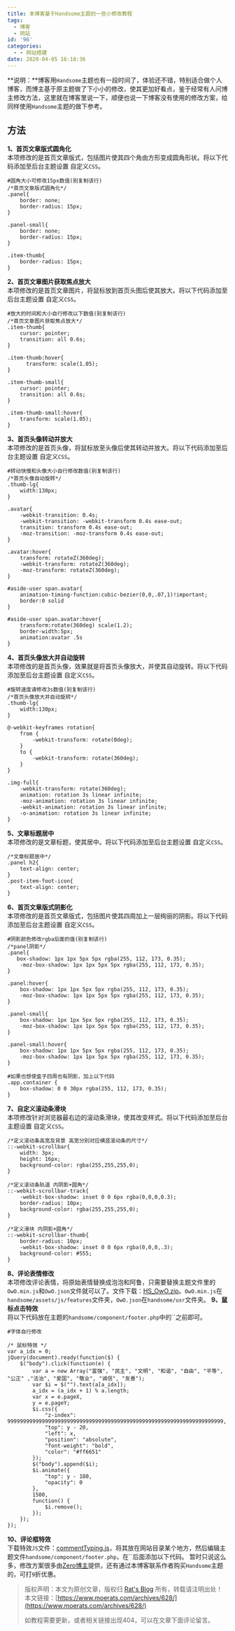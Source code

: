 ```yaml
---
title: 本博客基于Handsome主题的一些小修改教程
tags:
  - 博客
  - 网站
id: '96'
categories:
  - - 网站搭建
date: 2020-04-05 16:18:36
---
```


**说明：**博客用`Handsome`主题也有一段时间了，体验还不错，特别适合做个人博客，而博主基于原主题做了下小小的修改，使其更加好看点，鉴于经常有人问博主修改方法，这里就在博客里说一下，顺便也说一下博客没有使用的修改方案，给同样使用`Handsome`主题的做下参考。

## 方法

**1、首页文章版式圆角化**  
本项修改的是首页文章版式，包括图片使其四个角由方形变成圆角形状。将以下代码添加至后台主题设置 自定义`CSS`。

```
#圆角大小可修改15px数值(别复制该行)
/*首页文章版式圆角化*/
.panel{
    border: none;
    border-radius: 15px;
}

.panel-small{
    border: none;
    border-radius: 15px;
}

.item-thumb{
    border-radius: 15px;  
}
```

**2、首页文章图片获取焦点放大**  
本项修改的是首页文章图片，将鼠标放到首页头图后使其放大。将以下代码添加至后台主题设置 自定义`CSS`。

```
#放大的时间和大小自行修改以下数值(别复制该行)
/*首页文章图片获取焦点放大*/
.item-thumb{
    cursor: pointer;  
    transition: all 0.6s;  
}

.item-thumb:hover{
      transform: scale(1.05);  
}

.item-thumb-small{
    cursor: pointer;  
    transition: all 0.6s;
}

.item-thumb-small:hover{
    transform: scale(1.05);
}
```

**3、首页头像转动并放大**  
本项修改的是首页头像，将鼠标放至头像后使其转动并放大。将以下代码添加至后台主题设置 自定义`CSS`。

```
#转动快慢和头像大小自行修改数值(别复制该行)
/*首页头像自动旋转*/
.thumb-lg{
    width:130px;
}

.avatar{
    -webkit-transition: 0.4s;
    -webkit-transition: -webkit-transform 0.4s ease-out;
    transition: transform 0.4s ease-out;
    -moz-transition: -moz-transform 0.4s ease-out; 
}

.avatar:hover{
    transform: rotateZ(360deg);
    -webkit-transform: rotateZ(360deg);
    -moz-transform: rotateZ(360deg);
}

#aside-user span.avatar{
    animation-timing-function:cubic-bezier(0,0,.07,1)!important;
    border:0 solid
}

#aside-user span.avatar:hover{
    transform:rotate(360deg) scale(1.2);
    border-width:5px;
    animation:avatar .5s
}
```

**4、首页头像放大并自动旋转**  
本项修改的是首页头像，效果就是将首页头像放大，并使其自动旋转。将以下代码添加至后台主题设置 自定义`CSS`。

```
#旋转速度请修改3s数值(别复制该行)
/*首页头像放大并自动旋转*/
.thumb-lg{
    width:130px;
}

@-webkit-keyframes rotation{
    from {
        -webkit-transform: rotate(0deg);
    }
    to {
        -webkit-transform: rotate(360deg);
    }
}

.img-full{
    -webkit-transform: rotate(360deg);
    animation: rotation 3s linear infinite;
    -moz-animation: rotation 3s linear infinite;
    -webkit-animation: rotation 3s linear infinite;
    -o-animation: rotation 3s linear infinite;
}
```

**5、文章标题居中**  
本项修改的是文章标题，使其居中。将以下代码添加至后台主题设置 自定义`CSS`。

```
/*文章标题居中*/
.panel h2{
    text-align: center; 
}
.post-item-foot-icon{
    text-align: center;
}
```

**6、首页文章版式阴影化**  
本项修改的是首页文章版式，包括图片使其四周加上一层绚丽的阴影。将以下代码添加至后台主题设置 自定义`CSS`。

```
#阴影颜色修改rgba后面的值(别复制该行)
/*panel阴影*/
.panel{
   box-shadow: 1px 1px 5px 5px rgba(255, 112, 173, 0.35);
    -moz-box-shadow: 1px 1px 5px 5px rgba(255, 112, 173, 0.35);
}

.panel:hover{
    box-shadow: 1px 1px 5px 5px rgba(255, 112, 173, 0.35);
    -moz-box-shadow: 1px 1px 5px 5px rgba(255, 112, 173, 0.35);
}

.panel-small{
    box-shadow: 1px 1px 5px 5px rgba(255, 112, 173, 0.35);
    -moz-box-shadow: 1px 1px 5px 5px rgba(255, 112, 173, 0.35);
}

.panel-small:hover{
    box-shadow: 1px 1px 5px 5px rgba(255, 112, 173, 0.35);
    -moz-box-shadow: 1px 1px 5px 5px rgba(255, 112, 173, 0.35);
}

#如果也想使盒子四周也有阴影，加上以下代码
.app.container {
    box-shadow: 0 0 30px rgba(255, 112, 173, 0.35);
}
```

**7、自定义滚动条滑块**  
本项修改针对浏览器最右边的滚动条滑块，使其改变样式。将以下代码添加至后台主题设置 自定义`CSS`。

```
/*定义滚动条高宽及背景 高宽分别对应横竖滚动条的尺寸*/
::-webkit-scrollbar{
    width: 3px;
    height: 16px;
    background-color: rgba(255,255,255,0);
}
 
/*定义滚动条轨道 内阴影+圆角*/
::-webkit-scrollbar-track{
    -webkit-box-shadow: inset 0 0 6px rgba(0,0,0,0.3);
    border-radius: 10px;
    background-color: rgba(255,255,255,0);
}
 
/*定义滑块 内阴影+圆角*/
::-webkit-scrollbar-thumb{
    border-radius: 10px;
    -webkit-box-shadow: inset 0 0 6px rgba(0,0,0,.3);
    background-color: #555;
}
```

**8、评论表情修改**  
本项修改评论表情，将原始表情替换成泡泡和阿鲁，只需要替换主题文件里的`OwO.min.js`和`OwO.json`文件就可以了。文件下载：[HS\_OwO.zip](https://www.moerats.com/usr/down/HS_OwO.zip)。`OwO.min.js`在`handsome/assets/js/features`文件夹，`OwO.json`在`handsome/usr`文件夹。 **9、鼠标点击特效**  
将以下代码放在主题的`handsome/component/footer.php`中的\`\`之前即可。

```
#字体自行修改
 
/* 鼠标特效 */
var a_idx = 0; 
jQuery(document).ready(function($) { 
    $("body").click(function(e) { 
        var a = new Array("富强", "民主", "文明", "和谐", "自由", "平等", "公正" ,"法治", "爱国", "敬业", "诚信", "友善"); 
        var $i = $("").text(a[a_idx]); 
        a_idx = (a_idx + 1) % a.length; 
        var x = e.pageX, 
        y = e.pageY; 
        $i.css({ 
            "z-index": 999999999999999999999999999999999999999999999999999999999999999999999, 
            "top": y - 20, 
            "left": x, 
            "position": "absolute", 
            "font-weight": "bold", 
            "color": "#ff6651" 
        }); 
        $("body").append($i); 
        $i.animate({ 
            "top": y - 180, 
            "opacity": 0 
        }, 
        1500, 
        function() { 
            $i.remove(); 
        }); 
    }); 
}); 
```

**10、评论框特效**  
下载特效`JS`文件：[commentTyping.js](https://www.moerats.com/usr/down/commentTyping.js)，将其放在网站目录某个地方，然后编辑主题文件`handsome/component/footer.php`，在\`\`后面添加以下代码。 暂时只说这么多，修改方案很多由[Zero博主](https://mikuac.com/)提供，还有通过本博客联系作者购买`Handsome`主题的，可打`9`折优惠。

> 版权声明：本文为原创文章，版权归 [Rat's Blog](https://www.moerats.com/) 所有，转载请注明出处！ 本文链接：[https://www.moerats.com/archives/628/](https://www.moerats.com/archives/628/)
> 
> 如教程需要更新，或者相关链接出现404，可以在文章下面评论留言。